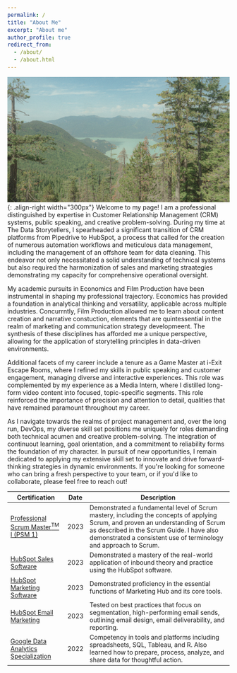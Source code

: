 ```yaml
---
permalink: /
title: "About Me"
excerpt: "About me"
author_profile: true
redirect_from:
  - /about/
  - /about.html
---
```


![Squamish, British Columbia](/images/Squamish.jpg){: .align-right width="300px"}
Welcome to my page! I am a professional distinguished by expertise in Customer Relationship Management (CRM) systems, public speaking, and creative problem-solving. During my time at The Data Storytellers, I spearheaded a significant transition of CRM platforms from Pipedrive to HubSpot, a process that called for the creation of numerous automation workflows and meticulous data management, including the management of an offshore team for data cleaning. This endeavor not only necessitated a solid understanding of technical systems but also required the harmonization of sales and marketing straategies demonstrating my capacity for comprehensive operational oversight.

My academic pursuits in Economics and Film Production have been instrumental in shaping my professional trajectory. Economics has provided a foundation in analytical thinking and versatility, applicable across multiple industries. Concurrntly, Film Production allowed me to learn about content creation and narrative constuction, elements that are quintessential in the realm of marketing and communication strategy developmeent. The synthesis of these disciplines has afforded me a unique perspective, allowing for the application of storytelling principles in data-driven environments.

Additional facets of my career include a tenure as a Game Master at i-Exit Escape Rooms, where I refined my skills in public speaking and customer engagement, managing diverse and interactive experiences. This role was complemented by my experience as a Media Intern, where I distilled long-form video content into focused, topic-specific segments. This role reinforced the importance of precision and attention to detail, qualities that have remained paramount throughout my career.

As I navigate towards the realms of project management and, over the long run, DevOps, my diverse skill set positions me uniquely for roles demanding both technical acumen and creative problem-solving. The integration of continuout learning, goal orientation, and a commitment to reliability forms the foundation of my character. In pursuit of new opportunities, I remain dedicated to applying my extensive skill set to innovate and drive forward-thinking strategies in dynamic environments. If you're looking for someone who can bring a fresh perspective to your team, or if you'd like to collaborate, please feel free to reach out!

| Certification | Date | Description |
|---|---|---|
| [Professional Scrum Master<sup>TM</sup> I (PSM 1)](https://www.credly.com/badges/417e92f4-900b-4232-aad7-5efe204458d0/linked_in_profile) | 2023 | Demonstrated a fundamental level of Scrum mastery, including the concepts of applying Scrum, and proven an understanding of Scrum as described in the Scrum Guide. I have also demonstrated a consistent use of terminology and approach to Scrum. |
| [HubSpot Sales Software](https://app.hubspot.com/academy/achievements/32l0scv4/en/1/david-dugan/hubspot-sales-software) | 2023 | Demonstrated a mastery of the real-world application of inbound theory and practice using the HubSpot software. |
| [HubSpot Marketing Software](https://app.hubspot.com/academy/achievements/xrcss8jf/en/1/david-dugan/hubspot-marketing-software) | 2023 | Demonstrated proficiency in the essential functions of Marketing Hub and its core tools. |
| [HubSpot Email Marketing](https://app.hubspot.com/academy/achievements/kl4m66ms/en/1/david-dugan/email-marketing) | 2023 | Tested on best practices that focus on segmentation, high-performing email sends, outlining email design, email deliverability, and reporting. |
| [Google Data Analytics Specialization](https://www.coursera.org/account/accomplishments/specialization/certificate/ZBC43V6S5GKM) | 2022 | Competency in tools and platforms including spreadsheets, SQL, Tableau, and R. Also learned how to prepare, process, analyze, and share data for thoughtful action. |
